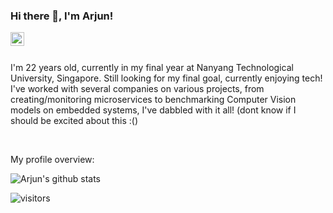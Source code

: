 ### Hi there 👋, I'm Arjun!

<a href="https://www.linkedin.com/in/arjun-singh-mann/">
  <img align="left" alt="Arjun's LinkedIn" width="22px" src="https://cdn.jsdelivr.net/npm/simple-icons@v3/icons/linkedin.svg" />
</a>

<br />
<br />


<div>
 <p>

I'm 22 years old, currently in my final year at Nanyang Technological University, Singapore. Still looking for my final goal, currently enjoying tech! I've worked with several companies on various projects, from creating/monitoring microservices to benchmarking Computer Vision models on embedded systems, I've dabbled with it all! (dont know if I should be excited about this :()

</h4>
</div>

<br />

<div><p>My profile overview: </p></div>

![Arjun's github stats](https://github-readme-stats.vercel.app/api?username=arjunmann73&show_icons=true)

 ![visitors](https://visitor-badge.laobi.icu/badge?page_id=arjunmann73.arjunmann73)
